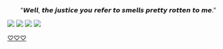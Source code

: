 
<p align="center"> 
“𝙒𝙚𝙡𝙡, 𝙩𝙝𝙚 𝙟𝙪𝙨𝙩𝙞𝙘𝙚 𝙮𝙤𝙪 𝙧𝙚𝙛𝙚𝙧 𝙩𝙤 𝙨𝙢𝙚𝙡𝙡𝙨 𝙥𝙧𝙚𝙩𝙩𝙮 𝙧𝙤𝙩𝙩𝙚𝙣 𝙩𝙤 𝙢𝙚.”
  
</p>


![](https://i.imgur.com/ZAUkaCx.png)
![](https://i.imgur.com/Wqv9r62.png)
![](https://i.imgur.com/x48zst0.png) 
![](https://i.imgur.com/waq0wP3.png)

[♡♡♡](https://open.spotify.com/track/2yD1xivuIApRbFw6hhVOTD?si=8J_YeXM3RKuGVKWKKdQcPg)
